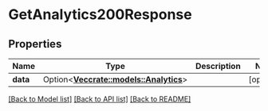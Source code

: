 # GetAnalytics200Response

## Properties

Name | Type | Description | Notes
------------ | ------------- | ------------- | -------------
**data** | Option<[**Vec<crate::models::Analytics>**](Analytics.md)> |  | [optional]

[[Back to Model list]](../README.md#documentation-for-models) [[Back to API list]](../README.md#documentation-for-api-endpoints) [[Back to README]](../README.md)


